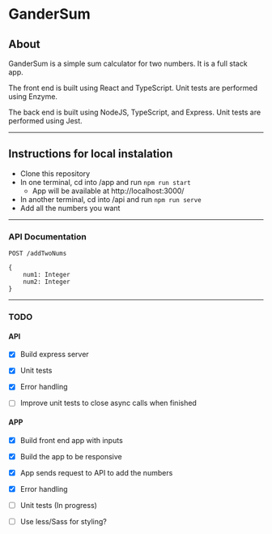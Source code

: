 # GanderSum

## About
GanderSum is a simple sum calculator for two numbers. It is a full stack app.

The front end is built using React and TypeScript. Unit tests are performed using Enzyme.

The back end is built using NodeJS, TypeScript, and Express. Unit tests are performed using Jest.

------

## Instructions for local instalation
* Clone this repository
* In one terminal, cd into /app and run `npm run start`
    * App will be available at http://localhost:3000/
* In another terminal, cd into /api and run `npm run serve`
* Add all the numbers you want

------

### API Documentation
```
POST /addTwoNums

{
    num1: Integer
    num2: Integer
}
```

------

### TODO
#### API
- [X] Build express server

- [X] Unit tests

- [X] Error handling

- [ ] Improve unit tests to close async calls when finished

#### APP
- [X] Build front end app with inputs

- [X] Build the app to be responsive

- [X] App sends request to API to add the numbers

- [X] Error handling

- [ ] Unit tests (In progress)

- [ ] Use less/Sass for styling?
